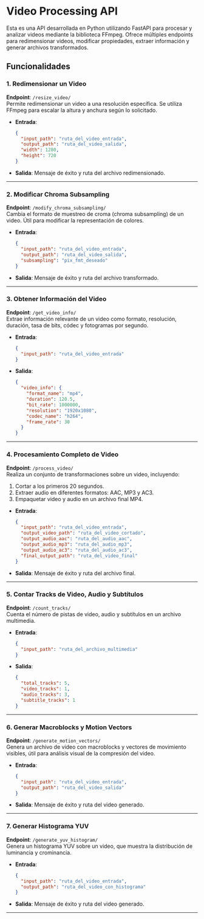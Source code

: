 
# Video Processing API

Esta es una API desarrollada en Python utilizando FastAPI para procesar y analizar videos mediante la biblioteca FFmpeg. Ofrece múltiples endpoints para redimensionar videos, modificar propiedades, extraer información y generar archivos transformados.

## Funcionalidades

### 1. Redimensionar un Video
**Endpoint**: `/resize_video/`  
Permite redimensionar un video a una resolución específica. Se utiliza FFmpeg para escalar la altura y anchura según lo solicitado.

- **Entrada**:
  ```json
  {
    "input_path": "ruta_del_video_entrada",
    "output_path": "ruta_del_video_salida",
    "width": 1280,
    "height": 720
  }
  ```
- **Salida**: Mensaje de éxito y ruta del archivo redimensionado.

---

### 2. Modificar Chroma Subsampling
**Endpoint**: `/modify_chroma_subsampling/`  
Cambia el formato de muestreo de croma (chroma subsampling) de un video. Útil para modificar la representación de colores.

- **Entrada**:
  ```json
  {
    "input_path": "ruta_del_video_entrada",
    "output_path": "ruta_del_video_salida",
    "subsampling": "pix_fmt_deseado" 
  }
  ```
- **Salida**: Mensaje de éxito y ruta del archivo transformado.

---

### 3. Obtener Información del Video
**Endpoint**: `/get_video_info/`  
Extrae información relevante de un video como formato, resolución, duración, tasa de bits, códec y fotogramas por segundo.

- **Entrada**:
  ```json
  {
    "input_path": "ruta_del_video_entrada"
  }
  ```
- **Salida**:
  ```json
  {
    "video_info": {
      "format_name": "mp4",
      "duration": 120.5,
      "bit_rate": 1000000,
      "resolution": "1920x1080",
      "codec_name": "h264",
      "frame_rate": 30
    }
  }
  ```

---

### 4. Procesamiento Completo de Video
**Endpoint**: `/process_video/`  
Realiza un conjunto de transformaciones sobre un video, incluyendo:
1. Cortar a los primeros 20 segundos.
2. Extraer audio en diferentes formatos: AAC, MP3 y AC3.
3. Empaquetar video y audio en un archivo final MP4.

- **Entrada**:
  ```json
  {
    "input_path": "ruta_del_video_entrada",
    "output_video_path": "ruta_del_video_cortado",
    "output_audio_aac": "ruta_del_audio_aac",
    "output_audio_mp3": "ruta_del_audio_mp3",
    "output_audio_ac3": "ruta_del_audio_ac3",
    "final_output_path": "ruta_del_video_final"
  }
  ```
- **Salida**: Mensaje de éxito y ruta del archivo final.

---

### 5. Contar Tracks de Video, Audio y Subtítulos
**Endpoint**: `/count_tracks/`  
Cuenta el número de pistas de video, audio y subtítulos en un archivo multimedia.

- **Entrada**:
  ```json
  {
    "input_path": "ruta_del_archivo_multimedia"
  }
  ```
- **Salida**:
  ```json
  {
    "total_tracks": 5,
    "video_tracks": 1,
    "audio_tracks": 3,
    "subtitle_tracks": 1
  }
  ```

---

### 6. Generar Macroblocks y Motion Vectors
**Endpoint**: `/generate_motion_vectors/`  
Genera un archivo de video con macroblocks y vectores de movimiento visibles, útil para análisis visual de la compresión del video.

- **Entrada**:
  ```json
  {
    "input_path": "ruta_del_video_entrada",
    "output_path": "ruta_del_video_salida"
  }
  ```
- **Salida**: Mensaje de éxito y ruta del video generado.

---

### 7. Generar Histograma YUV
**Endpoint**: `/generate_yuv_histogram/`  
Genera un histograma YUV sobre un video, que muestra la distribución de luminancia y crominancia.

- **Entrada**:
  ```json
  {
    "input_path": "ruta_del_video_entrada",
    "output_path": "ruta_del_video_con_histograma"
  }
  ```
- **Salida**: Mensaje de éxito y ruta del video generado.

---